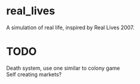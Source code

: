 # real_lives
A simulation of real life, inspired by Real Lives 2007.

# TODO
Death system, use one similar to colony game\
Self creating markets?
